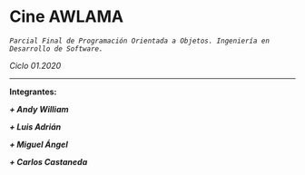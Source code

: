 # Cine AWLAMA
*`Parcial Final de Programación Orientada a Objetos. Ingeniería en Desarrollo de Software.`*

*Ciclo 01.2020*

-------------------------------------------

**Integrantes:**



***+ Andy William***

***+ Luis Adrián***

***+ Miguel Ángel***

***+ Carlos Castaneda***
